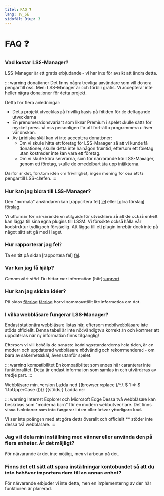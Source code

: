 ```yaml
---
titel: FAQ ❓
lang: sv_SE
sidofält Djup: 3
---
```


# FAQ ❓

### Vad kostar LSS-Manager?
LSS-Manager är ett gratis erbjudande - vi har inte för avsikt att ändra detta.

::: warning donationer
Det finns några trevliga användare som vill donera pengar till oss. Men: LSS-Manager är och förblir gratis. Vi accepterar inte heller några donationer för detta projekt.

Detta har flera anledningar:

* Detta projekt utvecklas på frivillig basis på fritiden för de deltagande utvecklarna
* En prenumerationsvariant som liknar Premium i spelet skulle sätta för mycket press på oss personligen för att fortsätta programmera utöver vår önskan.
* Av juridiska skäl kan vi inte acceptera donationer:
    * Om vi ​​skulle hitta ett företag för LSS-Manager så att vi kunde få donationer, skulle detta inte ha någon framtid, eftersom ett företag utan kostnader inte kan vara ett företag.
    * Om vi ​​skulle köra servrarna, som för närvarande kör LSS-Manager, genom ett företag, skulle de omedelbart äta upp intäkterna.

Därför är det, förutom idén om frivillighet, ingen mening för oss att ta pengar till LSS-chefen.
:::

### Hur kan jag bidra till LSS-Manager?
Den "normala" användaren kan [rapportera fel] [fel] eller [göra förslag] [förslag].

Vi utformar för närvarande en stilguide för utvecklare så att de också enkelt kan lägga till sina egna plugins till LSSM. Vi försökte också hålla vår kodstruktur tydlig och förståelig. Att lägga till ett plugin innebär dock inte på något sätt att gå med i laget.

### Hur rapporterar jag fel?
Ta en titt på sidan [rapportera fel] [fel].

### Var kan jag få hjälp?
Genom vårt stöd. Du hittar mer information [här] [support].

### Hur kan jag skicka idéer?
På sidan [förslag] [förslag] har vi sammanställt lite information om det.

### I vilka webbläsare fungerar LSS-Manager?
Endast stationära webbläsare listas här, eftersom mobilwebbläsare inte stöds officiellt.
Denna tabell är inte nödvändigtvis korrekt än och kommer att uppdateras när ny information finns tillgänglig!

Eftersom vi vill behålla de senaste kodningsstandarderna hela tiden, är en modern och uppdaterad webbläsare nödvändig och rekommenderad - om bara av säkerhetsskäl, även utanför spelet.

::: warning kompatibilitet
En kompatibilitet som anges här garanterar inte funktionalitet. Detta är endast information som samlas in och utvärderas av tredje part.
:::

<tabell>
<huvud>
    <tr>
        <th> Webbläsare </th>
        <th> min. version </th>
        <th> Ladda ned </th>
    </tr>
</thead>
<tbody>
    <tr v-for = "({stöds, ladda ner}, webbläsare) i $ themeConfig.variables.browsers">
        <td> {{browser.replace (/^./, $ 1 => $ 1.toUpperCase ())}} </td>
        <td> {{stöds}} </td>
        <td> <a :href="download" target="_blank"> Ladda ner </a> </td>
    </tr>
</tbody>
</table>

::: warning Internet Explorer och Microsoft Edge
Dessa två webbläsare kan beskrivas som "moderna barn" för en modern webbutvecklare. Det finns vissa funktioner som inte fungerar i dem eller kräver ytterligare kod.

Vi ser inte poängen med att göra detta överallt och officiellt ** stöder inte dessa två webbläsare.
:::

### Jag vill dela min inställning med vänner eller använda den på flera enheter. Är det möjligt?
För närvarande är det inte möjligt, men vi arbetar på det.

### Finns det ett sätt att spara inställningar kontobundet så att du inte behöver importera dem till en annan enhet?
För närvarande erbjuder vi inte detta, men en implementering av den här funktionen är planerad.


[support]: support.md
[fel]: error_report.md
[förslag]: suggestions.md